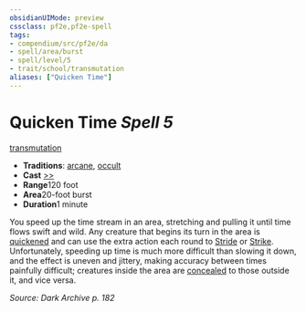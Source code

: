 ```yaml
---
obsidianUIMode: preview
cssclass: pf2e,pf2e-spell
tags:
- compendium/src/pf2e/da
- spell/area/burst
- spell/level/5
- trait/school/transmutation
aliases: ["Quicken Time"]
---
```

# Quicken Time *Spell 5*   
[transmutation](transmutation.md)  

- **Traditions**: [arcane](arcane.md), [occult](occult.md)
- **Cast** [>>](chapter-9-playing-the-game.md#Actions "Two-Action") 
- **Range**120 foot
- **Area**20-foot burst
- **Duration**1 minute

You speed up the time stream in an area, stretching and pulling it until time flows swift and wild. Any creature that begins its turn in the area is [quickened](conditions.md#Quickened) and can use the extra action each round to [Stride](stride.md) or [Strike](strike.md). Unfortunately, speeding up time is much more difficult than slowing it down, and the effect is uneven and jittery, making accuracy between times painfully difficult; creatures inside the area are [concealed](conditions.md#Concealed) to those outside it, and vice versa.

*Source: Dark Archive p. 182*